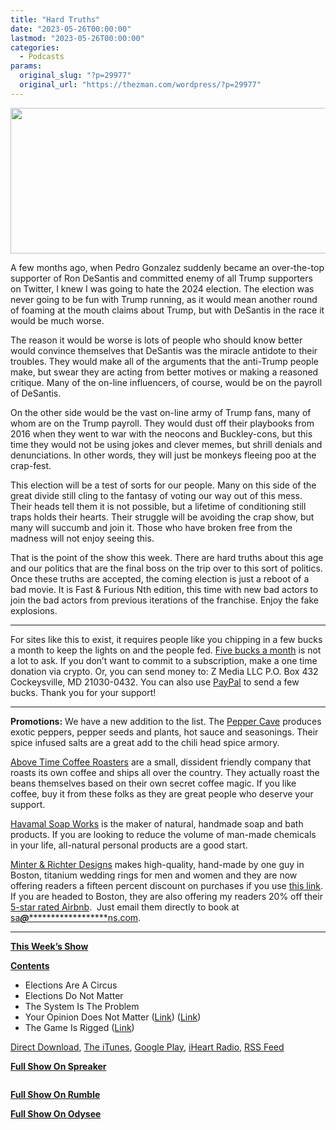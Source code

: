 ```yaml
---
title: "Hard Truths"
date: "2023-05-26T00:00:00"
lastmod: "2023-05-26T00:00:00"
categories:
  - Podcasts
params:
  original_slug: "?p=29977"
  original_url: "https://thezman.com/wordpress/?p=29977"
---
```


[<img
src="http://thezman.com/wordpress/wp-content/uploads/2018/01/Power-Hour.png"
decoding="async" width="600" height="233" />](http://thezman.com/wordpress/wp-content/uploads/2018/01/Power-Hour.png)

A few months ago, when Pedro Gonzalez suddenly became an over-the-top
supporter of Ron DeSantis and committed enemy of all Trump supporters on
Twitter, I knew I was going to hate the 2024 election. The election was
never going to be fun with Trump running, as it would mean another round
of foaming at the mouth claims about Trump, but with DeSantis in the
race it would be much worse.

The reason it would be worse is lots of people who should know better
would convince themselves that DeSantis was the miracle antidote to
their troubles. They would make all of the arguments that the anti-Trump
people make, but swear they are acting from better motives or making a
reasoned critique. Many of the on-line influencers, of course, would be
on the payroll of DeSantis.

On the other side would be the vast on-line army of Trump fans, many of
whom are on the Trump payroll. They would dust off their playbooks from
2016 when they went to war with the neocons and Buckley-cons, but this
time they would not be using jokes and clever memes, but shrill denials
and denunciations. In other words, they will just be monkeys fleeing poo
at the crap-fest.

This election will be a test of sorts for our people. Many on this side
of the great divide still cling to the fantasy of voting our way out of
this mess. Their heads tell them it is not possible, but a lifetime of
conditioning still traps holds their hearts. Their struggle will be
avoiding the crap show, but many will succumb and join it. Those who
have broken free from the madness will not enjoy seeing this.

That is the point of the show this week. There are hard truths about
this age and our politics that are the final boss on the trip over to
this sort of politics. Once these truths are accepted, the coming
election is just a reboot of a bad movie. It is Fast & Furious Nth
edition, this time with new bad actors to join the bad actors from
previous iterations of the franchise. Enjoy the fake explosions.

------------------------------------------------------------------------

For sites like this to exist, it requires people like you chipping in a
few bucks a month to keep the lights on and the people fed.
<a href="https://www.subscribestar.com/the-z-blog"
rel="noopener noreferrer" target="_blank">Five bucks a month</a> is not
a lot to ask. If you don’t want to commit to a subscription, make a one
time donation via crypto. Or, you can send money to: Z Media LLC P.O.
Box 432 Cockeysville, MD 21030-0432. You can also use <a
href="https://www.paypal.com/cgi-bin/webscr?cmd=_s-xclick&amp;hosted_button_id=UDAS2Q8JYA6CN&amp;source=url"
rel="noopener noreferrer" target="_blank">PayPal</a> to send a few
bucks. Thank you for your support!

------------------------------------------------------------------------

**Promotions:** We have a new addition to the list. The
<a href="https://peppercave.com/shop/ols/products" rel="noopener"
target="_blank">Pepper Cave</a> produces exotic peppers, pepper seeds
and plants, hot sauce and seasonings. Their spice infused salts are a
great add to the chili head spice armory.

<a href="https://abovetimecoffee.com/" rel="noopener"
target="_blank">Above Time Coffee Roasters</a> are a small, dissident
friendly company that roasts its own coffee and ships all over the
country. They actually roast the beans themselves based on their own
secret coffee magic. If you like coffee, buy it from these folks as they
are great people who deserve your support.

<a href="https://havamalsoapworks.com/" rel="noopener"
target="_blank">Havamal Soap Works</a> is the maker of natural, handmade
soap and bath products. If you are looking to reduce the volume of
man-made chemicals in your life, all-natural personal products are a
good start.

<a href="https://www.minterandrichterdesigns.com/"
rel="noreferrer nofollow noopener" target="_blank">Minter &amp; Richter
Designs</a> makes high-quality, hand-made by one guy in Boston, titanium
wedding rings for men and women and they are now offering readers a
fifteen percent discount on purchases if you use
<a href="https://www.minterandrichterdesigns.com/discount/ZMAN"
rel="noreferrer nofollow noopener" target="_blank">this link</a>.
<span class="highlight"><span class="colour"><span class="font"><span class="size">If
you are headed to Boston, they are also offering my readers 20% off
their <a
href="https://www.airbnb.com/users/7988017/listings?user_id=7988017&amp;s=3"
rel="noopener noreferrer" target="_blank">5-star rated Airbnb</a>.  Just
email them directly to book at
<a href="mailto:sa***@*********************ns.com"
data-original-string="AHkXoogTFcnECRQilBNV0g==cb7RVkmWH6gRJAVdFH/Wy6EHrQtu6Y5BNxl6jIUCM1I3Ms7BSHwo5DFSvpbiFFlFC4J"><span
class="apbct-email-encoder"
data-original-string="ySe0wsusPGKidVoH+GklRQ==cb74/vVPcP4wsGNcXwibswXqNJ86T7oXQZcnbE6oKWPxoGSN1oziuG28T8dAGMpUiAq"
title="This contact has been encoded by Anti-Spam by CleanTalk. Click to decode. To finish the decoding make sure that JavaScript is enabled in your browser.">sa<span
class="apbct-blur">***</span>@<span
class="apbct-blur">*********************</span>ns.com</span></a>.</span></span></span></span>

------------------------------------------------------------------------

**<u>This Week’s Show</u>**

**<u>Contents</u>**

-   Elections Are A Circus
-   Elections Do Not Matter
-   The System Is The Problem
-   Your Opinion Does Not Matter
    ([Link](https:/www.cambridge.org/core/journals/perspectives-on-politics/article/testing-theories-of-american-politics-elites-interest-groups-and-average-citizens/62327F513959D0A304D4893B382B992B))
    ([Link](https://graymirror.substack.com/p/you-can-only-lose-the-culture-war))
-   The Game Is Rigged
    ([Link](https://www.americanthinker.com/articles/2023/05/why_kari_lake_couldnt_close_the_deal.html))

<a href="https://api.spreaker.com/v2/episodes/54001032/download.mp3"
rel="noopener" target="_blank">Direct Download</a>, <a
href="https://itunes.apple.com/us/podcast/the-z-blog-power-hour/id1262799640?mt=2"
rel="noopener noreferrer" target="_blank">The iTunes</a>, <a
href="https://podcasts.google.com/?feed=aHR0cHM6Ly93d3cuc3ByZWFrZXIuY29tL3Nob3cvMjU4OTY1Ny9lcGlzb2Rlcy9mZWVk"
rel="noopener noreferrer" target="_blank">Google Play</a>, <a href="https://www.iheart.com/podcast/the-z-blog-power-hour-29246491/"
rel="noopener noreferrer" target="_blank">iHeart Radio,</a>
<a href="https://www.spreaker.com/show/2589657/episodes/feed"
rel="noopener noreferrer" target="_blank">RSS Feed</a>

**<u>Full Show On Spreaker</u>**

<span class="mce_SELRES_start" mce-type="bookmark"
style="display: inline-block; width: 0px; overflow: hidden; line-height: 0;">﻿</span>

**<u>Full Show On Rumble</u>**

**<u>Full Show On Odysee</u>**
